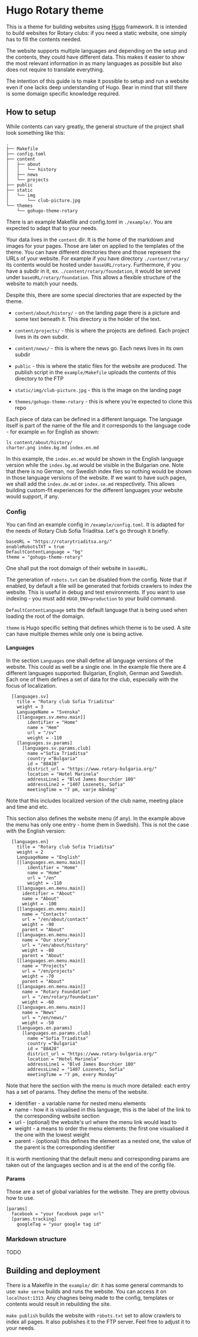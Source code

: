 # Hugo Rotary theme

This is a theme for building websites using [Hugo](gohugo.io) framework. It
is intended to build websites for Rotary clubs: if you need a static website,
one simply has to fill the contents needed.

The website supports multiple languages and depending on the setup and the
contents, they could have different data. This makes it easier to show the
most relevant information in as many languages as possible but also does not
require to translate everything.

The intention of this guide is to make it possible to setup and run a website
even if one lacks deep understanding of Hugo. Bear in mind that still there is
some domaign specific knowledge required.

## How to setup

While contents can vary greatly, the general structure of the project shall
look something like this:

```
.
├── Makefile
├── config.toml
├── content
│   ├── about
│   │   └── history
│   ├── news
│   └── projects
├── public
├── static
│   └── img
│       └── club-picture.jpg
└── themes
    └── gohugo-theme-rotary
```

There is an example Makefile and config.toml in `./example/`. You are expected
to adapt that to your needs.

Your data lives in the `content` dir. It is the home of the markdown and
images for your pages. Those are later on applied to the templates of the
theme. You can have different directories there and those represent the URLs
of your website. For example if you have directory `./content/rotary/` its
contents would be hosted under `baseURL/rotary`. Furthermore, if you have a
subdir in it, ex. `./content/rotary/foundation`, it would be served under
`baseURL/rotary/foundation`. This allows a flexible structure of the website
to match your needs.

Despite this, there are some special directories that are expected by the
theme.

* `content/about/history/` - on the landing page there is a picture and some
  text beneath it. This directory is the holder of the text.

* `content/projects/` - this is where the projects are defined. Each project
  lives in its own subdir.

* `content/news/` - this is where the news go. Each news lives in its own
  subdir

* `public` - this is where the static files for the website are produced. The
  publish script in the `example/Makefile` uploads the contents of this
  directory to the FTP

* `static/img/club-picture.jpg` - this is the image on the landing page

* `themes/gohugo-theme-rotary` - this is where you're expected to clone this
  repo

Each piece of data can be defined in a different language. The language itself
is part of the name of the file and it corresponds to the language code - for
example `en` for English as shown:

```
ls content/about/history/
charter.png	index.bg.md	index.en.md
```

In this example, the `index.en.md` would be shown in the English language
version while the `index.bg.md` would be visible in the Bulgarian one. Note
that there is no German, nor Swedish index files so nothing would be shown in
those language versions of the website. If we want to have such pages, we
shall add the `index.de.md` or `index.se.md` respectively. This allows
building custom-fit experiences for the different languages your website would
support, if any.

### Config

You can find an example config in `/example/config.toml`. It is adapted for
the needs of Rotary Club Sofia Triaditsa. Let's go through it briefly.

```
baseURL = "https://rotarytriaditsa.org/"
enableRobotsTXT = true
DefaultContentLanguage = "bg"
theme = "gohugo-theme-rotary"
```

One shall put the root domaign of their website in `baseURL`.

The generation of `robots.txt` can be disabled from the config. Note that if
enabled, by default a file will be generated that forbids crawlers to index
the website. This is useful in debug and test environments. If you want to use
indexing - you must add `HUGO_ENV=production` to your build command.

`DefaultContentLanguage` sets the default language that is being used when
loading the root of the domaign.

`theme` is Hugo specific setting that defines which theme is to be used. A
site can have multiple themes while only one is being active.

#### Languages

In the section `Languages` one shall define all language versions of the
website. This could as well be a single one. In the example file there are 4
different languages supported: Bulgarian, English, German and Swedish. Each
one of them defines a set of data for the club, especially with the focus of
localization.

```
  [languages.sv]
    title = "Rotary club Sofia Triaditsa"
    weight = 3
    LanguageName = "Svenska"
    [[languages.sv.menu.main]]
        identifier = "Home"
        name = "Hem"
        url = "/sv"
        weight = -110
    [languages.sv.params]
      [languages.sv.params.club]
        name ="Sofia Triaditsa"
        country ="Bulgaria"
        id = "88428"
        district_url = "https://www.rotary-bulgaria.org/"
        location = "Hotel Marinela"
        addressLine1 = "Blvd James Bourchier 100"
        addressLine2 = "1407 Lozenets, Sofia"
        meetingTime = "7 pm, varje måndag"
```

Note that this includes localized version of the club name, meeting place and
time and etc.

This section also defines the website menu (if any). In the example above the
menu has only one entry - home (hem in Swedish). This is not the case with the
English version:

```
  [languages.en]
    title = "Rotary club Sofia Triaditsa"
    weight = 2
    LanguageName = "English"
    [[languages.en.menu.main]]
        identifier = "Home"
        name = "Home"
        url = "/en"
        weight = -110
    [[languages.en.menu.main]]
      identifier = "About"
      name = "About"
      weight = -100
    [[languages.en.menu.main]]
      name = "Contacts"
      url = "/en/about/contact"
      weight = -90
      parent = "About"
    [[languages.en.menu.main]]
      name = "Our story"
      url = "/en/about/history"
      weight = -80
      parent = "About"
    [[languages.en.menu.main]]
      name = "Projects"
      url = "/en/projects"
      weight = -70
      parent = "About"
    [[languages.en.menu.main]]
      name = "Rotary Foundation"
      url = "/en/rotary/foundation"
      weight = -60
    [[languages.en.menu.main]]
      name = "News"
      url = "/en/news/"
      weight = -50
    [languages.en.params]
      [languages.en.params.club]
        name ="Sofia Triaditsa"
        country ="Bulgaria"
        id = "88428"
        district_url = "https://www.rotary-bulgaria.org/"
        location = "Hotel Marinela"
        addressLine1 = "Blvd James Bourchier 100"
        addressLine2 = "1407 Lozenets, Sofia"
        meetingTime = "7 pm, every Monday"
```

Note that here the section with the menu is much more detailed: each entry has
a set of params. They define the menu of the website.
* identifier - a variable name for nested menu elements
* name  - how it is visualised in this language, this is the label of the link
  to the corresponding website section
* url - (optional) the website's url where the menu link would lead to
* weight - a means to order the menu elements: the first one visualised it the
  one with the lowest weight
* parent - (optional) this defines the element as a nested one, the value of
  the parent is the corresponding identifier

It is worth mentioning that the default menu and corresponding params are
taken out of the languages section and is at the end of the config file.

#### Params

Those are a set of global variables for the website. They are pretty obvious
how to use.

```
[params]
  facebook = "your facebook page url"
  [params.tracking]
    googleTag = "your google tag id"
```



### Markdown structure

TODO

## Building and deployment

There is a Makefile in the `example/` dir: it has some general commands to
use:
`make serve` builds and runs the website. You can access it on
`localhost:1313`. Any chagnes being made to the config, templates or contents
would result in rebuilding the site.

`make publish` builds the website with `robots.txt` set to allow
crawlers to index all pages. It also publishes it to the FTP server. Feel free
to adjust it to your needs.
